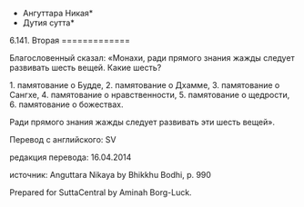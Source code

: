 * Ангуттара Никая*
* Дутия сутта*

6\.141\. Вторая
\=\=\=\=\=\=\=\=\=\=\=\=\=

Благословенный сказал: «Монахи, ради прямого знания жажды следует развивать шесть вещей\. Какие шесть?

1\. памятование о Будде,
2\. памятование о Дхамме,
3\. памятование о Сангхе,
4\. памятование о нравственности,
5\. памятование о щедрости,
6\. памятование о божествах\.

Ради прямого знания жажды следует развивать эти шесть вещей»\.

Перевод с английского: SV

редакция перевода: 16\.04\.2014

источник: Anguttara Nikaya by Bhikkhu Bodhi, p\. 990

Prepared for SuttaCentral by Aminah Borg\-Luck\.